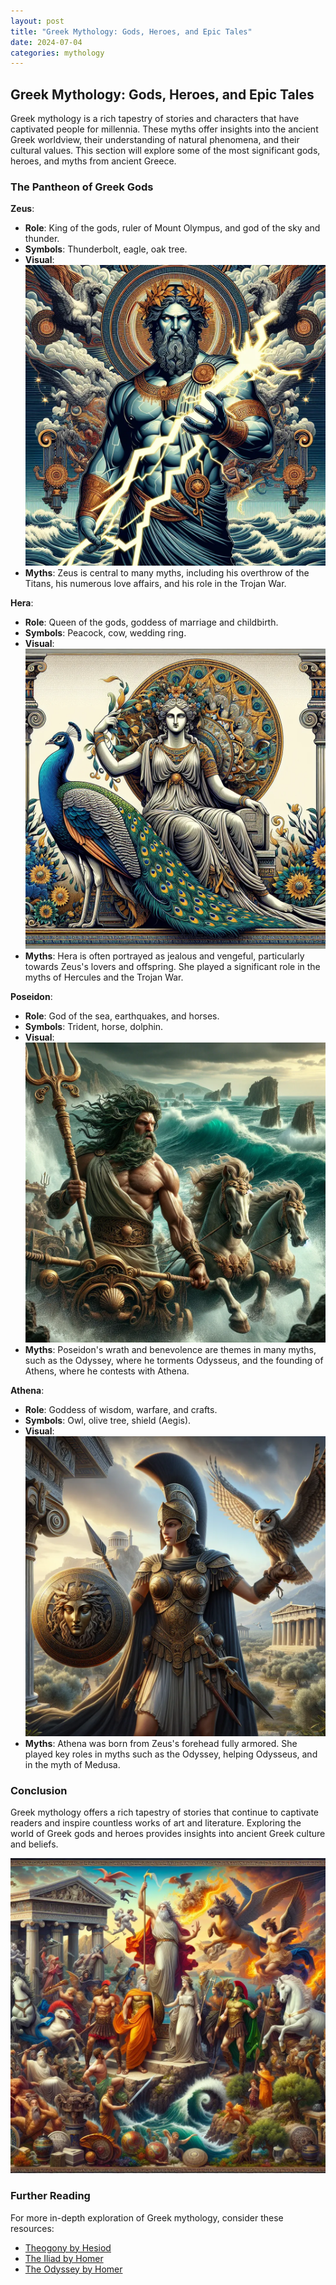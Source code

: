 ```yaml
---
layout: post
title: "Greek Mythology: Gods, Heroes, and Epic Tales"
date: 2024-07-04
categories: mythology
---
```


## Greek Mythology: Gods, Heroes, and Epic Tales

Greek mythology is a rich tapestry of stories and characters that have captivated people for millennia. These myths offer insights into the ancient Greek worldview, their understanding of natural phenomena, and their cultural values. This section will explore some of the most significant gods, heroes, and myths from ancient Greece.

### The Pantheon of Greek Gods

**Zeus**:
- **Role**: King of the gods, ruler of Mount Olympus, and god of the sky and thunder.
- **Symbols**: Thunderbolt, eagle, oak tree.
- **Visual**: ![Zeus](/assets/images/zeus.webp)
- **Myths**: Zeus is central to many myths, including his overthrow of the Titans, his numerous love affairs, and his role in the Trojan War.

**Hera**:
- **Role**: Queen of the gods, goddess of marriage and childbirth.
- **Symbols**: Peacock, cow, wedding ring.
- **Visual**: ![Hera](/assets/images/hera.webp)
- **Myths**: Hera is often portrayed as jealous and vengeful, particularly towards Zeus's lovers and offspring. She played a significant role in the myths of Hercules and the Trojan War.

**Poseidon**:
- **Role**: God of the sea, earthquakes, and horses.
- **Symbols**: Trident, horse, dolphin.
- **Visual**: ![Poseidon](/assets/images/poseidon.webp)
- **Myths**: Poseidon's wrath and benevolence are themes in many myths, such as the Odyssey, where he torments Odysseus, and the founding of Athens, where he contests with Athena.

**Athena**:
- **Role**: Goddess of wisdom, warfare, and crafts.
- **Symbols**: Owl, olive tree, shield (Aegis).
- **Visual**: ![Athena](/assets/images/athena.webp)
- **Myths**: Athena was born from Zeus's forehead fully armored. She played key roles in myths such as the Odyssey, helping Odysseus, and in the myth of Medusa.

### Conclusion

Greek mythology offers a rich tapestry of stories that continue to captivate readers and inspire countless works of art and literature. Exploring the world of Greek gods and heroes provides insights into ancient Greek culture and beliefs.

![Greek Mythology](/assets/images/greek_mythology.webp)

### Further Reading

For more in-depth exploration of Greek mythology, consider these resources:

- [Theogony by Hesiod](https://www.gutenberg.org/ebooks/348)
- [The Iliad by Homer](https://www.gutenberg.org/ebooks/6130)
- [The Odyssey by Homer](https://www.gutenberg.org/ebooks/1727)